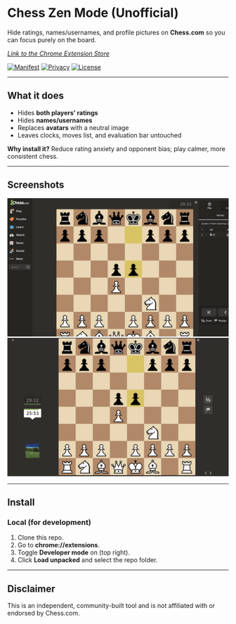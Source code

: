# Chess Zen Mode (Unofficial)

Hide ratings, names/usernames, and profile pictures on **Chess.com** so you can focus purely on the board.

*[Link to the Chrome Extension Store](https://chromewebstore.google.com/detail/chess-zen-mode/fnopdpaobdgfhjcbghjnidodgmjdbael)*

[![Manifest](https://img.shields.io/badge/Chrome%20Extension-MV3-informational)](#)
[![Privacy](https://img.shields.io/badge/Privacy-no%20data%20collected-brightgreen)](#)
[![License](https://img.shields.io/badge/License-MIT-blue.svg)](#license)

---

## What it does

- Hides **both players’ ratings**
- Hides **names/usernames**
- Replaces **avatars** with a neutral image
- Leaves clocks, moves list, and evaluation bar untouched

**Why install it?** Reduce rating anxiety and opponent bias; play calmer, more consistent chess.

---

## Screenshots

![Default View](examples/defaultView.png)
![Focus Mode View](examples/focusMode.png)

---

## Install

### Local (for development)
1. Clone this repo.
2. Go to **chrome://extensions**.
3. Toggle **Developer mode** on (top right).
4. Click **Load unpacked** and select the repo folder.

---

## Disclaimer

This is an independent, community-built tool and is not affiliated with or endorsed by Chess.com.

